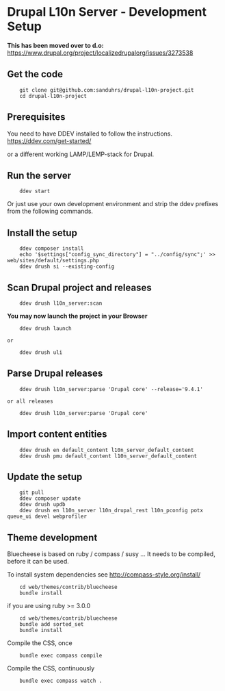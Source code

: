 # Drupal L10n Server - Development Setup

**This has been moved over to d.o:**
https://www.drupal.org/project/localizedrupalorg/issues/3273538

## Get the code

```
    git clone git@github.com:sanduhrs/drupal-l10n-project.git
    cd drupal-l10n-project
```

## Prerequisites

You need to have DDEV installed to follow the instructions.
https://ddev.com/get-started/

or a different working LAMP/LEMP-stack for Drupal.

## Run the server
```
    ddev start
```

Or just use your own development environment and strip the ddev prefixes from the following commands.

## Install the setup
```
    ddev composer install
    echo '$settings["config_sync_directory"] = "../config/sync";' >> web/sites/default/settings.php
    ddev drush si --existing-config
```

## Scan Drupal project and releases
```
    ddev drush l10n_server:scan
```

**You may now launch the project in your Browser**
```
    ddev drush launch
```
    or
```
    ddev drush uli
```

## Parse Drupal releases
```
    ddev drush l10n_server:parse 'Drupal core' --release='9.4.1'
```
    or all releases
```
    ddev drush l10n_server:parse 'Drupal core'
```

## Import content entities
```
    ddev drush en default_content l10n_server_default_content
    ddev drush pmu default_content l10n_server_default_content
```

## Update the setup
```
    git pull
    ddev composer update
    ddev drush updb
    ddev drush en l10n_server l10n_drupal_rest l10n_pconfig potx queue_ui devel webprofiler
```

## Theme development

Bluecheese is based on ruby / compass / susy ...
It needs to be compiled, before it can be used.

To install system dependencies see http://compass-style.org/install/

```
    cd web/themes/contrib/bluecheese
    bundle install
```
if you are using ruby >= 3.0.0
```
    cd web/themes/contrib/bluecheese
    bundle add sorted_set
    bundle install
```
Compile the CSS, once
```
    bundle exec compass compile
```
Compile the CSS, continuously
```
    bundle exec compass watch .
```
